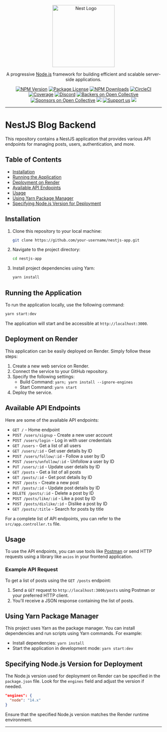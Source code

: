 <p align="center">
  <a href="http://nestjs.com/" target="blank"><img src="https://nestjs.com/img/logo-small.svg" width="200" alt="Nest Logo" /></a>
</p>

[circleci-image]: https://img.shields.io/circleci/build/github/nestjs/nest/master?token=abc123def456
[circleci-url]: https://circleci.com/gh/nestjs/nest

  <p align="center">A progressive <a href="http://nodejs.org" target="_blank">Node.js</a> framework for building efficient and scalable server-side applications.</p>
    <p align="center">
<a href="https://www.npmjs.com/~nestjscore" target="_blank"><img src="https://img.shields.io/npm/v/@nestjs/core.svg" alt="NPM Version" /></a>
<a href="https://www.npmjs.com/~nestjscore" target="_blank"><img src="https://img.shields.io/npm/l/@nestjs/core.svg" alt="Package License" /></a>
<a href="https://www.npmjs.com/~nestjscore" target="_blank"><img src="https://img.shields.io/npm/dm/@nestjs/common.svg" alt="NPM Downloads" /></a>
<a href="https://circleci.com/gh/nestjs/nest" target="_blank"><img src="https://img.shields.io/circleci/build/github/nestjs/nest/master" alt="CircleCI" /></a>
<a href="https://coveralls.io/github/nestjs/nest?branch=master" target="_blank"><img src="https://coveralls.io/repos/github/nestjs/nest/badge.svg?branch=master#9" alt="Coverage" /></a>
<a href="https://discord.gg/G7Qnnhy" target="_blank"><img src="https://img.shields.io/badge/discord-online-brightgreen.svg" alt="Discord"/></a>
<a href="https://opencollective.com/nest#backer" target="_blank"><img src="https://opencollective.com/nest/backers/badge.svg" alt="Backers on Open Collective" /></a>
<a href="https://opencollective.com/nest#sponsor" target="_blank"><img src="https://opencollective.com/nest/sponsors/badge.svg" alt="Sponsors on Open Collective" /></a>
  <a href="https://paypal.me/kamilmysliwiec" target="_blank"><img src="https://img.shields.io/badge/Donate-PayPal-ff3f59.svg"/></a>
    <a href="https://opencollective.com/nest#sponsor"  target="_blank"><img src="https://img.shields.io/badge/Support%20us-Open%20Collective-41B883.svg" alt="Support us"></a>
  <a href="https://twitter.com/nestframework" target="_blank"><img src="https://img.shields.io/twitter/follow/nestframework.svg?style=social&label=Follow"></a>
</p>
  <!--[![Backers on Open Collective](https://opencollective.com/nest/backers/badge.svg)](https://opencollective.com/nest#backer)
  [![Sponsors on Open Collective](https://opencollective.com/nest/sponsors/badge.svg)](https://opencollective.com/nest#sponsor)-->

---

# NestJS Blog Backend 

This repository contains a NestJS application that provides various API endpoints for managing posts, users, authentication, and more.

## Table of Contents

- [Installation](#installation)
- [Running the Application](#running-the-application)
- [Deployment on Render](#deployment-on-render)
- [Available API Endpoints](#available-api-endpoints)
- [Usage](#usage)
- [Using Yarn Package Manager](#using-yarn-package-manager)
- [Specifying Node.js Version for Deployment](#specifying-nodejs-version-for-deployment)

## Installation

1. Clone this repository to your local machine:

   ```bash
   git clone https://github.com/your-username/nestjs-app.git
   ```

2. Navigate to the project directory:

   ```bash
   cd nestjs-app
   ```

3. Install project dependencies using Yarn:

   ```bash
   yarn install
   ```

## Running the Application

To run the application locally, use the following command:

```bash
yarn start:dev
```

The application will start and be accessible at `http://localhost:3000`.

## Deployment on Render

This application can be easily deployed on Render. Simply follow these steps:

1. Create a new web service on Render.
2. Connect the service to your GitHub repository.
3. Specify the following settings:
   - Build Command: `yarn; yarn install --ignore-engines`
   - Start Command: `yarn start`
4. Deploy the service.

## Available API Endpoints

Here are some of the available API endpoints:


- `GET /` - Home endpoint
- `POST /users/signup` - Create a new user account
- `POST /users/login` - Log in with user credentials
- `GET /users` - Get a list of all users
- `GET /users/:id` - Get user details by ID
- `POST /users/follow/:id` - Follow a user by ID
- `POST /users/unfollow/:id` - Unfollow a user by ID
- `PUT /users/:id` - Update user details by ID
- `GET /posts` - Get a list of all posts
- `GET /posts/:id` - Get post details by ID
- `POST /posts` - Create a new post
- `PUT /posts/:id` - Update post details by ID
- `DELETE /posts/:id` - Delete a post by ID
- `POST /posts/like/:id` - Like a post by ID
- `POST /posts/dislike/:id` - Dislike a post by ID
- `GET /posts/:title` - Search for posts by title


For a complete list of API endpoints, you can refer to the `src/app.controller.ts` file.

## Usage

To use the API endpoints, you can use tools like [Postman](https://www.postman.com/) or send HTTP requests using a library like `axios` in your frontend application.

### Example API Request

To get a list of posts using the `GET /posts` endpoint:

1. Send a `GET` request to `http://localhost:3000/posts` using Postman or your preferred HTTP client.
2. You'll receive a JSON response containing the list of posts.

## Using Yarn Package Manager

This project uses Yarn as the package manager. You can install dependencies and run scripts using Yarn commands. For example:

- Install dependencies: `yarn install`
- Start the application in development mode: `yarn start:dev`

## Specifying Node.js Version for Deployment

The Node.js version used for deployment on Render can be specified in the `package.json` file. Look for the `engines` field and adjust the version if needed.

```json
"engines": {
  "node": "14.x"
}
```

Ensure that the specified Node.js version matches the Render runtime environment.

---
